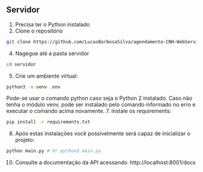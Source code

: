 ## Servidor
1. Precisa ter o Python instalado
2. Clone o repositório
```bash
git clone https://github.com/LucasBarbosaSilva/agendamento-CNH-WebService.git
```
4. Nagegue até a pasta servidor
```bash
cd servidor
```
5. Crie um ambiente virtual:
```bash
python3 -m venv .env
```
Pode-se usar o comando python caso seja o Python 2 instalado. Caso não tenha o módulo venv, pode ser instalado pelo comando informado no erro e executar o comando acima novamente.
7. Instale os requirements:
```bash
pip install -r requirements.txt
```
8. Após estas instalações você possivelmente será capaz de inicializar o projeto:
```bash
python main.py # Or python3 main.py
```
10. Consulte a documentação da API acessando: http://localhost:8001/docs
   
